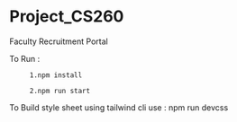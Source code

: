 # Project_CS260
Faculty Recruitment Portal

To Run : 

         1.npm install

         2.npm run start

To Build style sheet using tailwind cli use : npm run devcss

